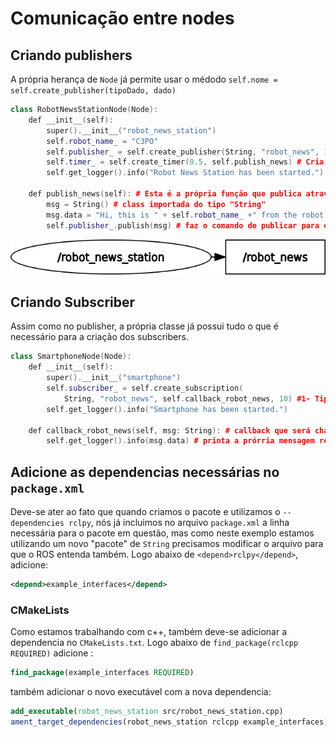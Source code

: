 # **Comunicação entre nodes**

## **Criando publishers**
A própria herança de ```Node``` já permite usar o médodo ```self.nome = self.create_publisher(tipoDado, dado)```
```cpp
class RobotNewsStationNode(Node):
    def __init__(self):
        super().__init__("robot_news_station")
        self.robot_name_ = "C3PO"
        self.publisher_ = self.create_publisher(String, "robot_news", 10) # 1- tipo da mensagem # 2- nome do tópico a ser publicado #3- queue size
        self.timer_ = self.create_timer(0.5, self.publish_news) # Cria o timer para char a função de publicação
        self.get_logger().info("Robot News Station has been started.")

    def publish_news(self): # Esta é a própria função que publica através do callback do timer
        msg = String() # class importada do tipo "String"
        msg.data = "Hi, this is " + self.robot_name_ +" from the robot news station." # dado da mensagem
        self.publisher_.publish(msg) # faz o comando de publicar para o tópico "robot_news"
```
![publisher_and_topic](https://github.com/thobiasgd/ROS/blob/5ba2b96b2e14f9b594920d5f330b5e3970e6aa6d/Python/basic_comunication/publisherTopic.png)

## **Criando Subscriber**
Assim como no publisher, a própria classe já possui tudo o que é necessário para a criação dos subscribers.
```cpp
class SmartphoneNode(Node):
    def __init__(self):
        super().__init__("smartphone")
        self.subscriber_ = self.create_subscription(
            String, "robot_news", self.callback_robot_news, 10) #1- Tipo da msg #2 - nome do tópico #3- função callback #4- queue size
        self.get_logger().info("Smartphone has been started.")

    def callback_robot_news(self, msg: String): # callback que será chamado toda vez que o subscriber receber a mensagem
        self.get_logger().info(msg.data) # printa a prórria mensagem recebida
```
## Adicione as dependencias necessárias no ```package.xml```
Deve-se ater ao fato que quando criamos o pacote e utilizamos o ```--dependencies rclpy```, nós já incluimos no arquivo ```package.xml``` a linha necessária para o pacote em questão, mas como neste exemplo estamos utilizando um novo "pacote" de ```String``` precisamos modificar o arquivo para que o ROS entenda também. Logo abaixo de ```<depend>rclpy</depend>```, adicione:
```xml
<depend>example_interfaces</depend>
```
### **CMakeLists**
Como estamos trabalhando com c++, também deve-se adicionar a dependencia no ```CMakeLists.txt```. Logo abaixo de ```find_package(rclcpp REQUIRED)``` adicione :
```cmake
find_package(example_interfaces REQUIRED)
```
também adicionar o novo executável com a nova dependencia:
```cmake
add_executable(robot_news_station src/robot_news_station.cpp) 
ament_target_dependencies(robot_news_station rclcpp example_interfaces) 
```

